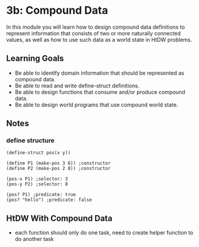# 3b: Compound Data

In this module you will learn how to design compound data definitions to represent information that consists of two or more naturally connected values, as well as how to use such data as a world state in HtDW problems.

## Learning Goals

- Be able to identify domain information that should be represented as compound data.
- Be able to read and write define-struct definitions.
- Be able to design functions that consume and/or produce compound data.
- Be able to design world programs that use compound world state.

## Notes

### define structure

```racket
(define-struct pos(x y))

(define P1 (make-pos 3 6)) ;constructor
(define P2 (make-pos 2 8)) ;constructor

(pos-x P1) ;selector: 3
(pos-y P2) ;selector: 8

(pos? P1) ;predicate: true
(pos? "hello") ;predicate: false

```

## HtDW With Compound Data

- each function should only do one task, need to create helper function to do another task
